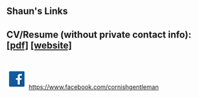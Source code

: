## Shaun's Links
 CV/Resume (without private contact info):
<Br> 
[[pdf]](https://stf.rodeo/resume.pdf) [[website]](https://resume.stf.rodeo)
<Br>
<Br>
---
![Facebook Icon](Resources/icons8-facebook-48.png "Facebook icon")
 https://www.facebook.com/cornishgentleman
